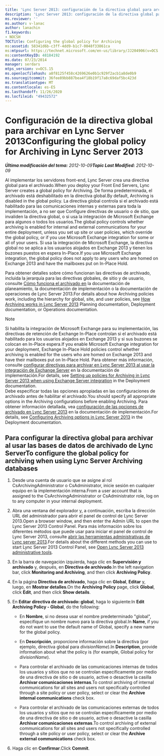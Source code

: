```yaml
---
title: 'Lync Server 2013: configuración de la directiva global para archivar'
description: 'Lync Server 2013: configuración de la directiva global para el archivado.'
ms.reviewer: ''
ms.author: v-lanac
author: lanachin
f1.keywords:
- NOCSH
TOCTitle: Configuring the global policy for Archiving
ms:assetid: 58341d6b-c3ff-4dd9-b1c7-0048f33861ca
ms:mtpsurl: https://technet.microsoft.com/en-us/library/JJ204906(v=OCS.15)
ms:contentKeyID: 48184192
ms.date: 07/23/2014
manager: serdars
mtps_version: v=OCS.15
ms.openlocfilehash: a8f8125f458c4269626e0b1c929f2acb1a8de0b9
ms.sourcegitcommit: 36fee89bb887bea4f18b19f17a8c69daf5bc423d
ms.translationtype: MT
ms.contentlocale: es-ES
ms.lasthandoff: 11/26/2020
ms.locfileid: "49432572"
---
```

# <a name="configuring-the-global-policy-for-archiving-in-lync-server-2013"></a><span data-ttu-id="28616-103">Configuración de la directiva global para archivar en Lync Server 2013</span><span class="sxs-lookup"><span data-stu-id="28616-103">Configuring the global policy for Archiving in Lync Server 2013</span></span>

<div data-xmlns="http://www.w3.org/1999/xhtml">

<div class="topic" data-xmlns="http://www.w3.org/1999/xhtml" data-msxsl="urn:schemas-microsoft-com:xslt" data-cs="https://msdn.microsoft.com/">

<div data-asp="https://msdn2.microsoft.com/asp">



</div>

<div id="mainSection">

<div id="mainBody"><span data-ttu-id="28616-104">

<span> </span></span><span class="sxs-lookup"><span data-stu-id="28616-104">

<span> </span></span></span>

<span data-ttu-id="28616-105">_**Última modificación del tema:** 2012-10-09_</span><span class="sxs-lookup"><span data-stu-id="28616-105">_**Topic Last Modified:** 2012-10-09_</span></span>

<span data-ttu-id="28616-106">Al implementar los servidores front-end, Lync Server crea una directiva global para el archivado.</span><span class="sxs-lookup"><span data-stu-id="28616-106">When you deploy your Front End Servers, Lync Server creates a global policy for Archiving.</span></span> <span data-ttu-id="28616-107">De forma predeterminada, el archivado está deshabilitado en la directiva global.</span><span class="sxs-lookup"><span data-stu-id="28616-107">By default, Archiving is disabled in the global policy.</span></span> <span data-ttu-id="28616-108">La directiva global controla si el archivado está habilitado para las comunicaciones internas y externas para toda la implementación, a no ser que Configure directivas de usuario o de sitio, que invaliden la directiva global, o si usa la integración de Microsoft Exchange para algunos o todos los usuarios.</span><span class="sxs-lookup"><span data-stu-id="28616-108">The global policy controls whether archiving is enabled for internal and external communications for your entire deployment, unless you set up site or user policies, which override the global policy, or if you use Microsoft Exchange integration for some or all of your users.</span></span> <span data-ttu-id="28616-109">Si usa la integración de Microsoft Exchange, la directiva global no se aplica a los usuarios alojados en Exchange 2013 y tienen los buzones puestos en espera In-Place.</span><span class="sxs-lookup"><span data-stu-id="28616-109">If you use Microsoft Exchange integration, the global policy does not apply to any users who are homed on Exchange 2013 and have the mailboxes put on In-Place Hold.</span></span>

<span data-ttu-id="28616-110">Para obtener detalles sobre cómo funcionan las directivas de archivado, incluida la jerarquía para las directivas globales, de sitio y de usuario, consulte [Cómo funciona el archivado en](lync-server-2013-how-archiving-works.md) la documentación de planeamiento, la documentación de implementación o la documentación de operaciones de Lync Server 2013.</span><span class="sxs-lookup"><span data-stu-id="28616-110">For details about how Archiving policies work, including the hierarchy for global, site, and user policies, see [How Archiving works in Lync Server 2013](lync-server-2013-how-archiving-works.md) Planning documentation, Deployment documentation, or Operations documentation.</span></span>

<div>


> [!NOTE]  
> <span data-ttu-id="28616-111">Si habilita la integración de Microsoft Exchange para su implementación, las directivas de retención de Exchange In-Place controlan si el archivado está habilitado para los usuarios alojados en Exchange 2013 y si sus buzones se colocan en In-Place espera.</span><span class="sxs-lookup"><span data-stu-id="28616-111">If you enable Microsoft Exchange integration for your deployment, Exchange In-Place Hold policies control whether archiving is enabled for the users who are homed on Exchange 2013 and have their mailboxes put on In-Place Hold.</span></span> <span data-ttu-id="28616-112">Para obtener más información, consulte <A href="lync-server-2013-setting-up-policies-for-archiving-when-using-exchange-server-integration.md">configurar directivas para archivar en Lync Server 2013 al usar la integración de Exchange Server</A> en la documentación de implementación.</span><span class="sxs-lookup"><span data-stu-id="28616-112">For details, see <A href="lync-server-2013-setting-up-policies-for-archiving-when-using-exchange-server-integration.md">Setting up policies for Archiving in Lync Server 2013 when using Exchange Server integration</A> in the Deployment documentation.</span></span><BR><span data-ttu-id="28616-113">Debe especificar todas las opciones apropiadas en las configuraciones de archivado antes de habilitar el archivado.</span><span class="sxs-lookup"><span data-stu-id="28616-113">You should specify all appropriate options in the Archiving configurations before enabling Archiving.</span></span> <span data-ttu-id="28616-114">Para obtener información detallada, vea <A href="lync-server-2013-configuring-archiving-options.md">configuración de las opciones de archivado en Lync Server 2013</A> en la documentación de implementación.</span><span class="sxs-lookup"><span data-stu-id="28616-114">For details, see <A href="lync-server-2013-configuring-archiving-options.md">Configuring Archiving options in Lync Server 2013</A> in the Deployment documentation.</span></span>



</div>

<div>

## <a name="to-configure-the-global-policy-for-archiving-when-using-lync-server-archiving-databases"></a><span data-ttu-id="28616-115">Para configurar la directiva global para archivar al usar las bases de datos de archivado de Lync Server</span><span class="sxs-lookup"><span data-stu-id="28616-115">To configure the global policy for archiving when using Lync Server Archiving databases</span></span>

1.  <span data-ttu-id="28616-116">Desde una cuenta de usuario que se asigne al rol CsArchivingAdministrator o CsAdministrator, inicie sesión en cualquier equipo en la implementación interna.</span><span class="sxs-lookup"><span data-stu-id="28616-116">From a user account that is assigned to the CsArchivingAdministrator or CsAdministrator role, log on to any computer in your internal deployment.</span></span>

2.  <span data-ttu-id="28616-117">Abra una ventana del explorador y, a continuación, escriba la dirección URL del administrador para abrir el panel de control de Lync Server 2013.</span><span class="sxs-lookup"><span data-stu-id="28616-117">Open a browser window, and then enter the Admin URL to open the Lync Server 2013 Control Panel.</span></span> <span data-ttu-id="28616-118">Para más información sobre los diferentes métodos que puede usar para iniciar el panel de control de Lync Server 2013, consulte [abrir las herramientas administrativas de Lync server 2013](lync-server-2013-open-lync-server-administrative-tools.md).</span><span class="sxs-lookup"><span data-stu-id="28616-118">For details about the different methods you can use to start Lync Server 2013 Control Panel, see [Open Lync Server 2013 administrative tools](lync-server-2013-open-lync-server-administrative-tools.md).</span></span>

3.  <span data-ttu-id="28616-119">En la barra de navegación izquierda, haga clic en **Supervisión y archivado** y, después, en **Directiva de archivado**.</span><span class="sxs-lookup"><span data-stu-id="28616-119">In the left navigation bar, click **Monitoring and Archiving**, and then click **Archiving Policy**.</span></span>

4.  <span data-ttu-id="28616-120">En la página **Directiva de archivado**, haga clic en **Global**, **Editar** y, luego, en **Mostrar detalles**.</span><span class="sxs-lookup"><span data-stu-id="28616-120">On the **Archiving Policy** page, click **Global**, click **Edit**, and then click **Show details**.</span></span>

5.  <span data-ttu-id="28616-121">En **Editar directiva de archivado: global**, haga lo siguiente:</span><span class="sxs-lookup"><span data-stu-id="28616-121">In **Edit Archiving Policy - Global**, do the following:</span></span>
    
      - <span data-ttu-id="28616-122">En **Nombre**, si no desea usar el nombre predeterminado "global", especifique un nombre nuevo para la directiva global.</span><span class="sxs-lookup"><span data-stu-id="28616-122">In **Name**, if you do not want to use the default name of Global, specify a new name for the global policy.</span></span>
    
      - <span data-ttu-id="28616-123">En **Descripción**, proporcione información sobre la directiva (por ejemplo, directiva global para *divisionName*).</span><span class="sxs-lookup"><span data-stu-id="28616-123">In **Description**, provide information about what the policy is (for example, Global policy for *divisionName*).</span></span>
    
      - <span data-ttu-id="28616-124">Para controlar el archivado de las comunicaciones internas de todos los usuarios y sitios que no se controlan específicamente por medio de una directiva de sitio o de usuario, active o desactive la casilla **Archivar comunicaciones internas**.</span><span class="sxs-lookup"><span data-stu-id="28616-124">To control archiving of internal communications for all sites and users not specifically controlled through a site policy or user policy, select or clear the **Archive internal communications** check box.</span></span>
    
      - <span data-ttu-id="28616-125">Para controlar el archivado de las comunicaciones externas de todos los usuarios y sitios que no se controlan específicamente por medio de una directiva de sitio o de usuario, active o desactive la casilla **Archivar comunicaciones externas**.</span><span class="sxs-lookup"><span data-stu-id="28616-125">To control archiving of external communications for all sites and users not specifically controlled through a site policy or user policy, select or clear the **Archive external communications** check box.</span></span>

6.  <span data-ttu-id="28616-126">Haga clic en **Confirmar**.</span><span class="sxs-lookup"><span data-stu-id="28616-126">Click **Commit**.</span></span>

<span data-ttu-id="28616-127"></div>

</div>

<span> </span>

</div>

</div>

</span><span class="sxs-lookup"><span data-stu-id="28616-127"></div>

</div>

<span> </span>

</div>

</div>

</span></span></div>

